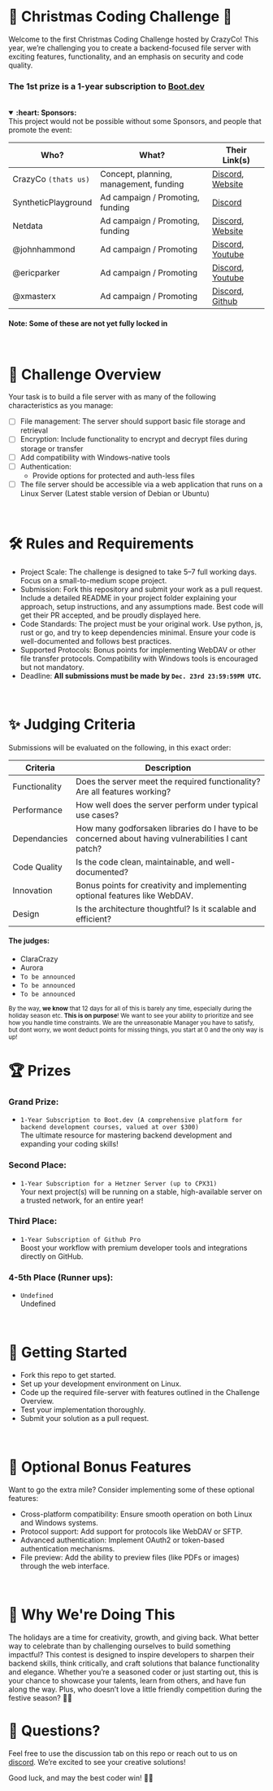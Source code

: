 # 🎄 Christmas Coding Challenge 🎄
Welcome to the first Christmas Coding Challenge hosted by CrazyCo! This year, we’re challenging you to create a backend-focused file server with exciting features, functionality, and an emphasis on security and code quality. 

### The 1st prize is a 1-year subscription to [Boot.dev](https://boot.dev/) 
<br>

<details open>
  <summary><b>:heart: Sponsors:</b></summary>
  This project would not be possible without some Sponsors, and people that promote the event:
    
  | Who?                | What?                                      | Their Link(s)                                                                           |
  |---------------------|--------------------------------------------|-----------------------------------------------------------------------------------------|
  | CrazyCo `(thats us)`| Concept, planning, management, funding     | [Discord](https://discord.gg/crazyco), [Website](https://crazyco.xyz)                   |
  | SyntheticPlayground | Ad campaign / Promoting, funding           | [Discord](https://discord.gg/syntheticplayground)                                       |
  | Netdata             | Ad campaign / Promoting, funding           | [Discord](https://discord.gg/mPZ6WZKKG2), [Website](https://netdata.cloud/)             |
  | @johnhammond        | Ad campaign / Promoting                    | [Discord](https://discord.gg/mQQ5NsTbfF), [Youtube](https://youtube.com/johnhammond010) |
  | @ericparker         | Ad campaign / Promoting                    | [Discord](https://discord.gg/ericparker), [Youtube](https://youtube.com/@ericparker)    |
  | @xmasterx           | Ad campaign / Promoting                    | [Discord](https://discord.gg/HmY4xSw7Zt), [Github](https://github.com/xmasterx)         |
  #### Note: Some of these are not yet fully locked in
</details>
<br>

# 📜 Challenge Overview
Your task is to build a file server with as many of the following characteristics as you manage:
- [ ] File management: The server should support basic file storage and retrieval
- [ ] Encryption: Include functionality to encrypt and decrypt files during storage or transfer
- [ ] Add compatibility with Windows-native tools
- [ ] Authentication:
  - Provide options for protected and auth-less files
- [ ] The file server should be accessible via a web application that runs on a Linux Server (Latest stable version of Debian or Ubuntu)
<br>

# 🛠 Rules and Requirements
- Project Scale:
  The challenge is designed to take 5–7 full working days. Focus on a small-to-medium scope project.
- Submission:
  Fork this repository and submit your work as a pull request.
  Include a detailed README in your project folder explaining your approach, setup instructions, and any assumptions made.
  Best code will get their PR accepted, and be proudly displayed here.
- Code Standards:
  The project must be your original work.
  Use python, js, rust or go, and try to keep dependencies minimal.
  Ensure your code is well-documented and follows best practices.
- Supported Protocols:
  Bonus points for implementing WebDAV or other file transfer protocols.
  Compatibility with Windows tools is encouraged but not mandatory.
- Deadline:
  <b>All submissions must be made by `Dec. 23rd 23:59:59PM UTC`.</b>
<br>

# ✨ Judging Criteria
Submissions will be evaluated on the following, in this exact order:

| Criteria |	Description |
|----------|--------------|
| Functionality |	Does the server meet the required functionality? Are all features working? |
| Performance |	How well does the server perform under typical use cases? |
| Dependancies |	How many godforsaken libraries do I have to be concerned about having vulnerabilities I cant patch? |
| Code Quality | Is the code clean, maintainable, and well-documented? |
| Innovation | Bonus points for creativity and implementing optional features like WebDAV. |
| Design | Is the architecture thoughtful? Is it scalable and efficient? |

#### The judges:
- ClaraCrazy
- Aurora
- `To be announced`
- `To be announced`
- `To be announced`

 <sub>By the way, <b>we know</b> that 12 days for all of this is barely any time, especially during the holiday season etc. <b>This is on purpose</b>! We want to see your ability to prioritize and see how you handle time constraints. We are the unreasonable Manager you have to satisfy, but dont worry, we wont deduct points for missing things, you start at 0 and the only way is up!</sub>
<br>

# 🏆 Prizes
### Grand Prize:
- `1-Year Subscription to Boot.dev (A comprehensive platform for backend development courses, valued at over $300)`<br>
The ultimate resource for mastering backend development and expanding your coding skills!

### Second Place:
- `1-Year Subscription for a Hetzner Server (up to CPX31)`<br>
Your next project(s) will be running on a stable, high-available server on a trusted network, for an entire year!  

### Third Place:
- `1-Year Subscription of Github Pro`<br>
Boost your workflow with premium developer tools and integrations directly on GitHub.

### 4-5th Place (Runner ups):
- `Undefined`<br>
Undefined
<br>

# 🚀 Getting Started
- Fork this repo to get started.
- Set up your development environment on Linux.
- Code up the required file-server with features outlined in the Challenge Overview.
- Test your implementation thoroughly.
- Submit your solution as a pull request.
<br>

# 🐾 Optional Bonus Features
Want to go the extra mile? Consider implementing some of these optional features:
- Cross-platform compatibility: Ensure smooth operation on both Linux and Windows systems.
- Protocol support: Add support for protocols like WebDAV or SFTP.
- Advanced authentication: Implement OAuth2 or token-based authentication mechanisms.
- File preview: Add the ability to preview files (like PDFs or images) through the web interface.
<br>

# 🎅 Why We're Doing This
The holidays are a time for creativity, growth, and giving back. What better way to celebrate than by challenging ourselves to build something impactful? This contest is designed to inspire developers to sharpen their backend skills, think critically, and craft solutions that balance functionality and elegance. Whether you’re a seasoned coder or just starting out, this is your chance to showcase your talents, learn from others, and have fun along the way. Plus, who doesn’t love a little friendly competition during the festive season? 🎄✨
<br>

# 💬 Questions?
Feel free to use the discussion tab on this repo or reach out to us on [discord](discord.gg/crazyco). We’re excited to see your creative solutions!

Good luck, and may the best coder win! 🎄✨
